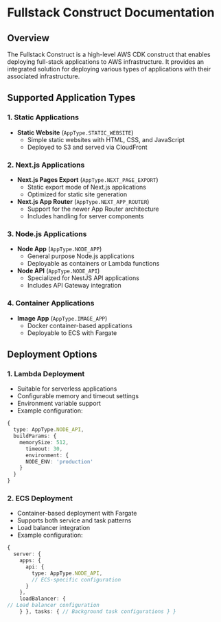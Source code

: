 # Fullstack Construct Documentation

## Overview

The Fullstack Construct is a high-level AWS CDK construct that enables deploying full-stack applications to AWS infrastructure. It provides an integrated solution for deploying various types of applications with their associated infrastructure.

## Supported Application Types

### 1. Static Applications
- **Static Website** (`AppType.STATIC_WEBSITE`)
    - Simple static websites with HTML, CSS, and JavaScript
    - Deployed to S3 and served via CloudFront

### 2. Next.js Applications
- **Next.js Pages Export** (`AppType.NEXT_PAGE_EXPORT`)
    - Static export mode of Next.js applications
    - Optimized for static site generation
- **Next.js App Router** (`AppType.NEXT_APP_ROUTER`)
    - Support for the newer App Router architecture
    - Includes handling for server components

### 3. Node.js Applications
- **Node App** (`AppType.NODE_APP`)
    - General purpose Node.js applications
    - Deployable as containers or Lambda functions
- **Node API** (`AppType.NODE_API`)
    - Specialized for NestJS API applications
    - Includes API Gateway integration

### 4. Container Applications
- **Image App** (`AppType.IMAGE_APP`)
    - Docker container-based applications
    - Deployable to ECS with Fargate

## Deployment Options

### 1. Lambda Deployment
- Suitable for serverless applications
- Configurable memory and timeout settings
- Environment variable support
- Example configuration:

```typescript
{ 
  type: AppType.NODE_API,
  buildParams: {
    memorySize: 512,
      timeout: 30,
      environment: {
      NODE_ENV: 'production'
    }
  }
}
```


### 2. ECS Deployment
- Container-based deployment with Fargate
- Supports both service and task patterns
- Load balancer integration
- Example configuration:

```typescript
{ 
  server: { 
    apps: {
      api: { 
        type: AppType.NODE_API,
        // ECS-specific configuration 
      }
    }, 
    loadBalancer: { 
// Load balancer configuration
    } }, tasks: { // Background task configurations } }
```